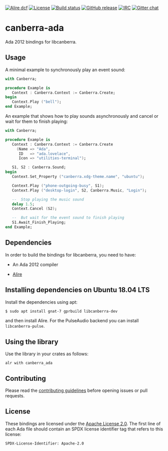[![Alire dcf](https://img.shields.io/endpoint?url=https://alire.ada.dev/badges/canberra_ada.json)](https://alire.ada.dev/crates/canberra_ada.html)
[![License](https://img.shields.io/github/license/onox/canberra-ada.svg?color=blue)](https://github.com/onox/canberra-ada/blob/master/LICENSE)
[![Build status](https://img.shields.io/shippable/5f48c98581e85600069326f5/master.svg)](https://app.shippable.com/github/onox/canberra-ada)
[![GitHub release](https://img.shields.io/github/release/onox/canberra-ada.svg)](https://github.com/onox/canberra-ada/releases/latest)
[![IRC](https://img.shields.io/badge/IRC-%23ada%20on%20freenode-orange.svg)](https://webchat.freenode.net/?channels=ada)
[![Gitter chat](https://badges.gitter.im/gitterHQ/gitter.svg)](https://gitter.im/ada-lang/Lobby)

# canberra-ada

Ada 2012 bindings for libcanberra.

## Usage

A minimal example to synchronously play an event sound:

```ada
with Canberra;

procedure Example is
   Context : Canberra.Context := Canberra.Create;
begin
   Context.Play ("bell");
end Example;
```

An example that shows how to play sounds asynchronously
and cancel or wait for them to finish playing:

```ada
with Canberra;

procedure Example is
   Context : Canberra.Context := Canberra.Create
     (Name => "Ada",
      ID   => "ada.lovelace",
      Icon => "utilities-terminal");

   S1, S2 : Canberra.Sound;
begin
   Context.Set_Property ("canberra.xdg-theme.name", "ubuntu");

   Context.Play ("phone-outgoing-busy", S1);
   Context.Play ("desktop-login", S2, Canberra.Music, "Login");

   --  Stop playing the music sound
   delay 1.5;
   Context.Cancel (S2);

   --  But wait for the event sound to finish playing
   S1.Await_Finish_Playing;
end Example;
```

## Dependencies

In order to build the bindings for libcanberra, you need to have:

 * An Ada 2012 compiler

 * [Alire][url-alire]

## Installing dependencies on Ubuntu 18.04 LTS

Install the dependencies using apt:

```sh
$ sudo apt install gnat-7 gprbuild libcanberra-dev
```

and then install Alire. For the PulseAudio backend you can install `libcanberra-pulse`.

## Using the library

Use the library in your crates as follows:

```
alr with canberra_ada
```

## Contributing

Please read the [contributing guidelines][url-contributing] before opening
issues or pull requests.

## License

These bindings are licensed under the [Apache License 2.0][url-apache].
The first line of each Ada file should contain an SPDX license identifier tag that
refers to this license:

    SPDX-License-Identifier: Apache-2.0

  [url-alire]: https://alire.ada.dev/
  [url-apache]: https://opensource.org/licenses/Apache-2.0
  [url-contributing]: /CONTRIBUTING.md
